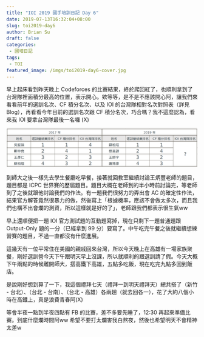 ```yaml
---
title: "IOI 2019 國手培訓日記 Day 6"
date: 2019-07-13T16:32:04+08:00
slug: toi2019-day6
author: Brian Su
draft: false
categories:
 - 國培日記
tags:
 - TOI
featured_image: /imgs/toi2019-day6-cover.jpg
---
```


早上起床看到昨天晚上 Codeforces 的比賽結果，終於爬回紅了，也順利拿到了台灣隊裡面積分最高的位置，表示開心。欸等等，是不是不應該開心阿，讓我們來看看前年的選訓名次、CF 積分名次、以及 IOI 的台灣隊相對名次對照表（詳見 Blog），再看看今年目前的選訓名次跟 CF 積分名次，巧合嗎？我不這麼認為，看來我 IOI 要拿台灣隊最後一名囉 (X)

![2017, 2019 年選訓名次、CF 積分名次、以及 IOI 台灣隊相對名次對照表](/imgs/toi2019-day6-cf.png)

到師大之後一樣先去學生餐廳吃早餐，接著就回教室繼續討論王炳豐老師的題目，題目都是 ICPC 世界賽的歷屆題目。題目大概在老師到的半小時前討論完，等老師到了之後就跟他討論我們的作法。有一題我們很努力的弄出會 AC 的確定性作法，結果官方解答竟然很暴力的做，然後寫上「根據機率，應該不會做太多次，而且我們也構不出會爛的測資，所以這樣就是好的了」，老師跟我們都表示很生氣ww 

早上還順便把一題 IOI 官方測試題的互動題寫掉，現在只剩下一題普通題跟 Output-Only 題的一分（已經拿到 99 分）要寫了。中午吃完午餐之後就繼續想練習賽的題目，不過一直都沒有什麼進展。

這幾天有一位平常住在美國的親戚回來台灣，所以今天晚上在高雄有一場家族聚餐，剛好選訓營今天下午跟明天早上沒課，所以就順利的跟選訓請了假。今天大概下午兩點的時候離開師大，搭高鐵下高雄，五點多吃飯，現在吃完九點多回到飯店。

是說剛好想到算了一下，我這個禮拜七天（禮拜一到明天禮拜天）總共搭了（新竹 - 台北）、（台北 - 台南）、（台北 - 高雄）各兩趟（就去回各一），花了大約八個小時在高鐵上，真是浪費青春阿(X)

等會半夜一點到半夜四點有 FB 的比賽，差不多要先睡了，12:30 再起來準備比賽。到底什麼爛時間阿ww 希望不要打太爛害我白熬夜，然後也希望明天不會精神太差w
